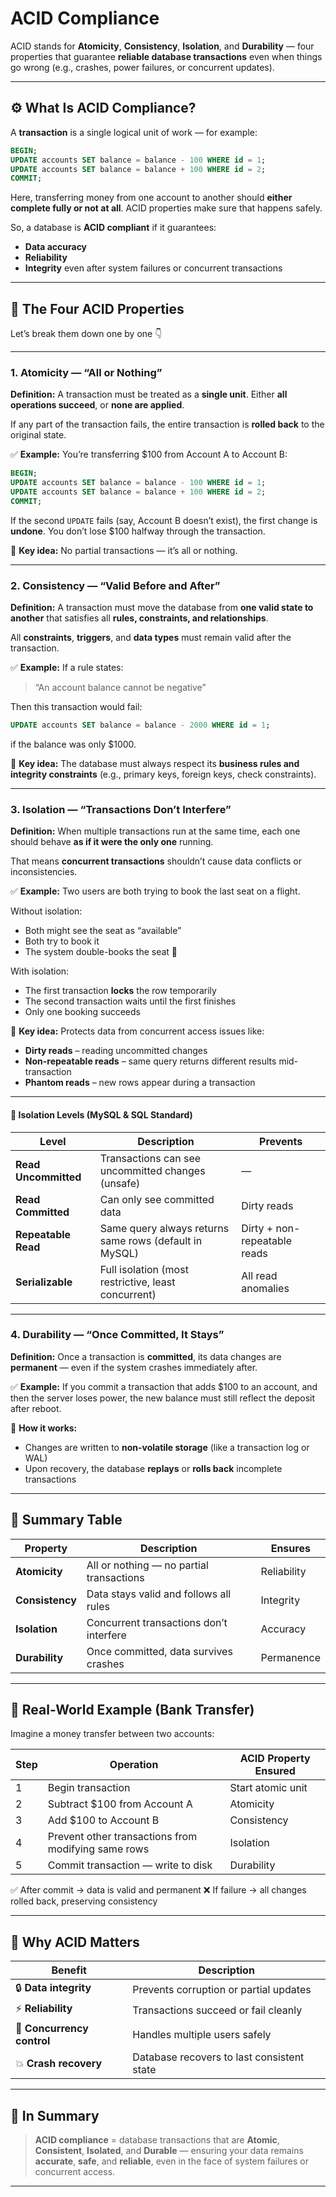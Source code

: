 # ACID Compliance

ACID stands for **Atomicity**, **Consistency**, **Isolation**, and **Durability** — four properties that guarantee **reliable database transactions** even when things go wrong (e.g., crashes, power failures, or concurrent updates).

---

## ⚙️ What Is ACID Compliance?

A **transaction** is a single logical unit of work — for example:

```sql
BEGIN;
UPDATE accounts SET balance = balance - 100 WHERE id = 1;
UPDATE accounts SET balance = balance + 100 WHERE id = 2;
COMMIT;
```

Here, transferring money from one account to another should **either complete fully or not at all**.
ACID properties make sure that happens safely.

So, a database is **ACID compliant** if it guarantees:

* **Data accuracy**
* **Reliability**
* **Integrity** even after system failures or concurrent transactions

---

## 🧱 The Four ACID Properties

Let’s break them down one by one 👇

---

### 1. **Atomicity** — “All or Nothing”

**Definition:**
A transaction must be treated as a **single unit**.
Either **all operations succeed**, or **none are applied**.

If any part of the transaction fails, the entire transaction is **rolled back** to the original state.

✅ **Example:**
You’re transferring $100 from Account A to Account B:

```sql
BEGIN;
UPDATE accounts SET balance = balance - 100 WHERE id = 1;
UPDATE accounts SET balance = balance + 100 WHERE id = 2;
COMMIT;
```

If the second `UPDATE` fails (say, Account B doesn’t exist), the first change is **undone**.
You don’t lose $100 halfway through the transaction.

🧠 **Key idea:** No partial transactions — it’s all or nothing.

---

### 2. **Consistency** — “Valid Before and After”

**Definition:**
A transaction must move the database from **one valid state to another** that satisfies all **rules, constraints, and relationships**.

All **constraints**, **triggers**, and **data types** must remain valid after the transaction.

✅ **Example:**
If a rule states:

> “An account balance cannot be negative”

Then this transaction would fail:

```sql
UPDATE accounts SET balance = balance - 2000 WHERE id = 1;
```

if the balance was only $1000.

🧠 **Key idea:** The database must always respect its **business rules and integrity constraints** (e.g., primary keys, foreign keys, check constraints).

---

### 3. **Isolation** — “Transactions Don’t Interfere”

**Definition:**
When multiple transactions run at the same time,
each one should behave **as if it were the only one** running.

That means **concurrent transactions** shouldn’t cause data conflicts or inconsistencies.

✅ **Example:**
Two users are both trying to book the last seat on a flight.

Without isolation:

* Both might see the seat as “available”
* Both try to book it
* The system double-books the seat 😬

With isolation:

* The first transaction **locks** the row temporarily
* The second transaction waits until the first finishes
* Only one booking succeeds

🧠 **Key idea:** Protects data from concurrent access issues like:

* **Dirty reads** – reading uncommitted changes
* **Non-repeatable reads** – same query returns different results mid-transaction
* **Phantom reads** – new rows appear during a transaction

---

#### 🔸 Isolation Levels (MySQL & SQL Standard)

| Level                | Description                                            | Prevents                     |
| -------------------- | ------------------------------------------------------ | ---------------------------- |
| **Read Uncommitted** | Transactions can see uncommitted changes (unsafe)      | —                            |
| **Read Committed**   | Can only see committed data                            | Dirty reads                  |
| **Repeatable Read**  | Same query always returns same rows (default in MySQL) | Dirty + non-repeatable reads |
| **Serializable**     | Full isolation (most restrictive, least concurrent)    | All read anomalies           |

---

### 4. **Durability** — “Once Committed, It Stays”

**Definition:**
Once a transaction is **committed**, its data changes are **permanent** — even if the system crashes immediately after.

✅ **Example:**
If you commit a transaction that adds $100 to an account,
and then the server loses power,
the new balance must still reflect the deposit after reboot.

🧠 **How it works:**

* Changes are written to **non-volatile storage** (like a transaction log or WAL)
* Upon recovery, the database **replays** or **rolls back** incomplete transactions

---

## 🧠 Summary Table

| Property        | Description                              | Ensures     |
| --------------- | ---------------------------------------- | ----------- |
| **Atomicity**   | All or nothing — no partial transactions | Reliability |
| **Consistency** | Data stays valid and follows all rules   | Integrity   |
| **Isolation**   | Concurrent transactions don’t interfere  | Accuracy    |
| **Durability**  | Once committed, data survives crashes    | Permanence  |

---

## 💾 Real-World Example (Bank Transfer)

Imagine a money transfer between two accounts:

| Step | Operation                                           | ACID Property Ensured |
| ---- | --------------------------------------------------- | --------------------- |
| 1    | Begin transaction                                   | Start atomic unit     |
| 2    | Subtract $100 from Account A                        | Atomicity             |
| 3    | Add $100 to Account B                               | Consistency           |
| 4    | Prevent other transactions from modifying same rows | Isolation             |
| 5    | Commit transaction — write to disk                  | Durability            |

✅ After commit → data is valid and permanent
❌ If failure → all changes rolled back, preserving consistency

---

## 🧩 Why ACID Matters

| Benefit                    | Description                                |
| -------------------------- | ------------------------------------------ |
| 🔒 **Data integrity**      | Prevents corruption or partial updates     |
| ⚡ **Reliability**          | Transactions succeed or fail cleanly       |
| 🤝 **Concurrency control** | Handles multiple users safely              |
| 💥 **Crash recovery**      | Database recovers to last consistent state |

---

## 💬 In Summary

> **ACID compliance** = database transactions that are
> **Atomic**, **Consistent**, **Isolated**, and **Durable** —
> ensuring your data remains **accurate**, **safe**, and **reliable**, even in the face of system failures or concurrent access.

---
